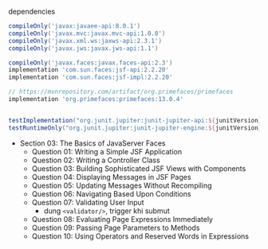 
dependencies
```groovy
compileOnly('javax:javaee-api:8.0.1')
compileOnly('javax.mvc:javax.mvc-api:1.0.0')
compileOnly('javax.xml.ws:jaxws-api:2.3.1')
compileOnly('javax.jws:javax.jws-api:1.1')

compileOnly('javax.faces:javax.faces-api:2.3')
implementation 'com.sun.faces:jsf-api:2.2.20'
implementation 'com.sun.faces:jsf-impl:2.2.20'

// https://mvnrepository.com/artifact/org.primefaces/primefaces
implementation 'org.primefaces:primefaces:13.0.4'


testImplementation("org.junit.jupiter:junit-jupiter-api:${junitVersion}")
testRuntimeOnly("org.junit.jupiter:junit-jupiter-engine:${junitVersion}")
```


- Section 03: The Basics of JavaServer Faces
    - Question 01: Writing a Simple JSF Application
    - Question 02: Writing a Controller Class
    - Question 03: Building Sophisticated JSF Views with Components
    - Question 04: Displaying Messages in JSF Pages
    - Question 05: Updating Messages Without Recompiling
    - Question 06: Navigating Based Upon Conditions
    - Question 07: Validating User Input
        - dung `<validator/>`, trigger khi submut
    - Question 08: Evaluating Page Expressions Immediately
    - Question 09: Passing Page Parameters to Methods
    - Question 10: Using Operators and Reserved Words in Expressions











